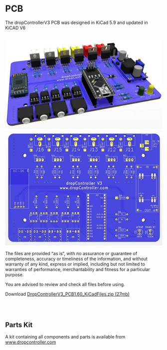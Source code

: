 
# PCB

The dropControllerV3 PCB was designed in KiCad 5.9 and updated in KiCAD V6

<br>

<img src="imgs/dropControllerV3_DIY_PCB_01.jpg" alt="dropControllerV3 DIY PCB" >

<br>

<img src="imgs/dropControllerV3_DIY_PCB_02.jpg" alt="dropControllerV3 DIY PCB" >

The files are provided “as is“, with no assurance or guarantee of completeness, accuracy or timeliness of the information, and without warranty of any kind, express or implied, including but not limited to warranties of performance, merchantability and fitness for a particular purpose.

You are advised to review and check all files before using.

Download [DropControllerV3_PCB1.60_KiCadFiles.zip (27mb)](assets/DropControllerV3_PCB1.60_KiCadFiles.zip)

<br>
<br>

## Parts Kit
A kit containing all components and parts is available from www.dropcontroller.com
<br>
<br>

